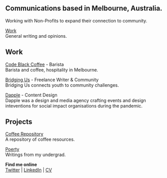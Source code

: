 

## Communications based in Melbourne, Australia.
Working with Non-Profits to expand their connection to community.

[Work](/work/) <br />General writing and opinions.


## Work

[Code Black Coffee](https://www.codeblackcoffee.com.au) - Barista <br />
Barista and coffee, hospitality in Melbourne.

[Bridging Us](https://www.linkedin.com/company/bridgingus/) - Freelance Writer & Community<br />
Bridging Us connects youth to community challenges.

[Dapple](https://www.linkedin.com/company/connorforsythco) - Content Design <br />
Dapple was a design and media agency crafting events and design inteventions for social impact organisations during the pandemic.


## Projects

[Coffee Repository](https://docs.coffee)<br />
A repository of coffee resources.

[Poerty](/work/Poetry/)<br />
Writings from my undergrad.

**Find me online** <br />[Twitter](https://twitter.com/adelleyen) | [LinkedIn](https://www.linkedin.com/in/adelleyen/) | [CV](https://bit.ly/adelleyencv)